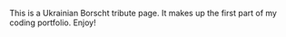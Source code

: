 This is a Ukrainian Borscht tribute page.
It makes up the first part of my coding portfolio.
Enjoy!
